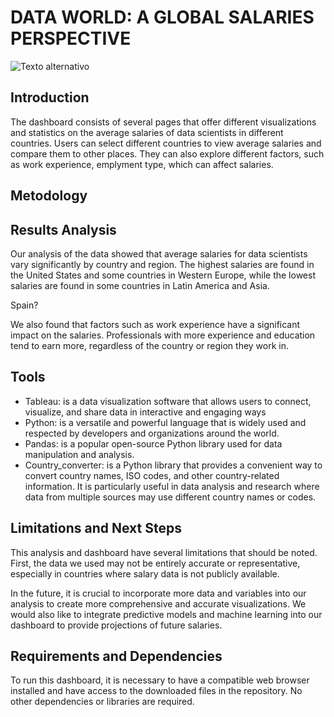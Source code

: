 # DATA WORLD: A GLOBAL SALARIES PERSPECTIVE

![Texto alternativo](/https://github.com/luceromendozab/Dashboard__Project/blob/main/images/salary%20image.png)


## Introduction 

The dashboard consists of several pages that offer different visualizations and statistics on the average salaries of data scientists in different countries. Users can select different countries  to view average salaries and compare them to other places. They can also explore different factors, such as work experience, emplyment type,   which can affect salaries.

## Metodology 


## Results Analysis
Our analysis of the data showed that average salaries for data scientists vary significantly by country and region. The highest salaries are found in the United States and some countries in Western Europe, while the lowest salaries are found in some countries in Latin America and Asia.

Spain? 

We also found that factors such as work experience have a significant impact on the  salaries. Professionals with more experience and education tend to earn more, regardless of the country or region they work in.

## Tools

- Tableau: is a data visualization software that allows users to connect, visualize, and share data in interactive and engaging ways
- Python: is a versatile and powerful language that is widely used and respected by developers and organizations around the world.
- Pandas: is a popular open-source Python library used for data manipulation and analysis. 
- Country_converter: is a Python library that provides a convenient way to convert country names, ISO codes, and other country-related information. It is particularly useful in data analysis and research where data from multiple sources may use different country names or codes.

## Limitations and Next Steps
This analysis and dashboard have several limitations that should be noted. First, the data we used may not be entirely accurate or representative, especially in countries where salary data is not publicly available. 

In the future, it is crucial to incorporate more data and variables into our analysis to create more comprehensive and accurate visualizations. We would also like to integrate predictive models and machine learning into our dashboard to provide projections of future salaries.

## Requirements and Dependencies

To run this dashboard, it is necessary to have a compatible web browser installed and have access to the downloaded files in the repository. No other dependencies or libraries are required.